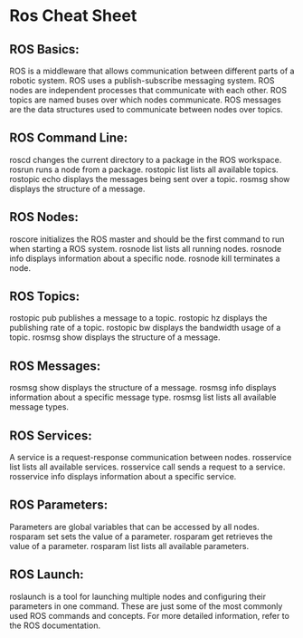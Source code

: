 # Ros Cheat Sheet

## ROS Basics:

ROS is a middleware that allows communication between different parts of a robotic system.
ROS uses a publish-subscribe messaging system.
ROS nodes are independent processes that communicate with each other.
ROS topics are named buses over which nodes communicate.
ROS messages are the data structures used to communicate between nodes over topics.

## ROS Command Line:

roscd changes the current directory to a package in the ROS workspace.
rosrun runs a node from a package.
rostopic list lists all available topics.
rostopic echo displays the messages being sent over a topic.
rosmsg show displays the structure of a message.

## ROS Nodes:

roscore initializes the ROS master and should be the first command to run when starting a ROS system.
rosnode list lists all running nodes.
rosnode info displays information about a specific node.
rosnode kill terminates a node.

## ROS Topics:

rostopic pub publishes a message to a topic.
rostopic hz displays the publishing rate of a topic.
rostopic bw displays the bandwidth usage of a topic.
rosmsg show displays the structure of a message.

## ROS Messages:

rosmsg show displays the structure of a message.
rosmsg info displays information about a specific message type.
rosmsg list lists all available message types.

## ROS Services:

A service is a request-response communication between nodes.
rosservice list lists all available services.
rosservice call sends a request to a service.
rosservice info displays information about a specific service.

## ROS Parameters:

Parameters are global variables that can be accessed by all nodes.
rosparam set sets the value of a parameter.
rosparam get retrieves the value of a parameter.
rosparam list lists all available parameters.

## ROS Launch:

roslaunch is a tool for launching multiple nodes and configuring their parameters in one command.
These are just some of the most commonly used ROS commands and concepts. For more detailed information, refer to the ROS documentation.
